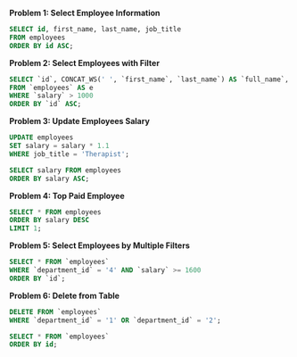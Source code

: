 **Problem 1: Select Employee Information**
``` SQL
SELECT id, first_name, last_name, job_title
FROM employees
ORDER BY id ASC;
```
**Problem 2: Select Employees with Filter**
``` SQL
SELECT `id`, CONCAT_WS(' ', `first_name`, `last_name`) AS `full_name`, `job_title`, `salary`
FROM `employees` AS e
WHERE `salary` > 1000
ORDER BY `id` ASC;
```
**Problem 3: Update Employees Salary**
``` SQL
UPDATE employees
SET salary = salary * 1.1
WHERE job_title = 'Therapist';

SELECT salary FROM employees
ORDER BY salary ASC;
```
**Problem 4: Top Paid Employee**
``` SQL
SELECT * FROM employees
ORDER BY salary DESC
LIMIT 1;
```
**Problem 5: Select Employees by Multiple Filters**
``` SQL
SELECT * FROM `employees`
WHERE `department_id` = '4' AND `salary` >= 1600
ORDER BY `id`;
```
**Problem 6: Delete from Table**
``` SQL
DELETE FROM `employees`
WHERE `department_id` = '1' OR `department_id` = '2';

SELECT * FROM `employees`
ORDER BY id;
```